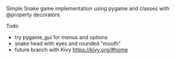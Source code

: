 Simple Snake game implementation using pygame and classes with @property decorators.

Todo
- try pygame_gui for menus and options
- snake head with eyes and rounded "mouth"
- future branch with Kivy https://kivy.org/#home